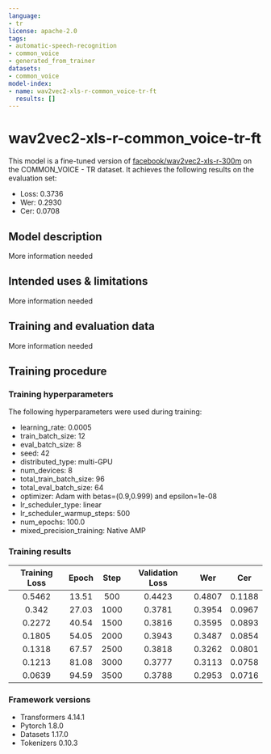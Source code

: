 ```yaml
---
language:
- tr
license: apache-2.0
tags:
- automatic-speech-recognition
- common_voice
- generated_from_trainer
datasets:
- common_voice
model-index:
- name: wav2vec2-xls-r-common_voice-tr-ft
  results: []
---
```


<!-- This model card has been generated automatically according to the information the Trainer had access to. You
should probably proofread and complete it, then remove this comment. -->

# wav2vec2-xls-r-common_voice-tr-ft

This model is a fine-tuned version of [facebook/wav2vec2-xls-r-300m](https://huggingface.co/facebook/wav2vec2-xls-r-300m) on the COMMON_VOICE - TR dataset.
It achieves the following results on the evaluation set:
- Loss: 0.3736
- Wer: 0.2930
- Cer: 0.0708

## Model description

More information needed

## Intended uses & limitations

More information needed

## Training and evaluation data

More information needed

## Training procedure

### Training hyperparameters

The following hyperparameters were used during training:
- learning_rate: 0.0005
- train_batch_size: 12
- eval_batch_size: 8
- seed: 42
- distributed_type: multi-GPU
- num_devices: 8
- total_train_batch_size: 96
- total_eval_batch_size: 64
- optimizer: Adam with betas=(0.9,0.999) and epsilon=1e-08
- lr_scheduler_type: linear
- lr_scheduler_warmup_steps: 500
- num_epochs: 100.0
- mixed_precision_training: Native AMP

### Training results

| Training Loss | Epoch | Step | Validation Loss | Wer    | Cer    |
|:-------------:|:-----:|:----:|:---------------:|:------:|:------:|
| 0.5462        | 13.51 | 500  | 0.4423          | 0.4807 | 0.1188 |
| 0.342         | 27.03 | 1000 | 0.3781          | 0.3954 | 0.0967 |
| 0.2272        | 40.54 | 1500 | 0.3816          | 0.3595 | 0.0893 |
| 0.1805        | 54.05 | 2000 | 0.3943          | 0.3487 | 0.0854 |
| 0.1318        | 67.57 | 2500 | 0.3818          | 0.3262 | 0.0801 |
| 0.1213        | 81.08 | 3000 | 0.3777          | 0.3113 | 0.0758 |
| 0.0639        | 94.59 | 3500 | 0.3788          | 0.2953 | 0.0716 |


### Framework versions

- Transformers 4.14.1
- Pytorch 1.8.0
- Datasets 1.17.0
- Tokenizers 0.10.3
